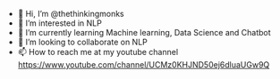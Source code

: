 - 👋 Hi, I’m @thethinkingmonks
- 👀 I’m interested in NLP
- 🌱 I’m currently learning Machine learning, Data Science and Chatbot
- 💞️ I’m looking to collaborate on NLP
- 📫 How to reach me at my youtube channel https://www.youtube.com/channel/UCMz0KHJND50ej6dluaUGw9Q

<!---
thethinkingmonks/thethinkingmonks is a ✨ special ✨ repository because its `README.md` (this file) appears on your GitHub profile.
You can click the Preview link to take a look at your changes.
--->
